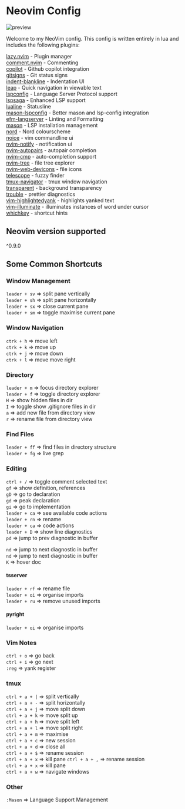 # Neovim Config

![preview](https://github.com/radleylewis/nvim/assets/40852773/a30d5bff-ffd1-43a8-96f7-94a2ec5362dd)

Welcome to my NeoVim config. This config is written entirely in lua and includes the following plugins:  

[lazy.nvim](https://github.com/folke/lazy.nvim) - Plugin manager  
[comment.nvim](https://github.com/numToStr/Comment.nvim) - Commenting  
[copilot](https://github.com/zbirenbaum/copilot.lua) - Github copilot integration  
[gitsigns](https://github.com/lewis6991/gitsigns.nvim) - Git status signs  
[indent-blankline](https://github.com/lukas-reineke/indent-blankline.nvim) - Indentation UI  
[leap](https://github.com/ggandor/leap.nvim) - Quick navigation in viewable text  
[lspconfig](https://github.com/neovim/nvim-lspconfig) - Language Server Protocol support  
[lspsaga](https://github.com/glepnir/lspsaga.nvim) - Enhanced LSP support  
[lualine](https://github.com/nvim-lualine/lualine.nvim) - Statusline  
[mason-lspconfig](https://github.com/williamboman/mason-lspconfig.nvim) - Better mason and lsp-config integration  
[efm-langserver](https://github.com/mattn/efm-langserver) - Linting and Formatting  
[mason](https://github.com/williamboman/mason.nvim) - LSP installation management  
[nord](https://github.com/shaunsingh/nord.nvim) - Nord colourscheme  
[noice](https://github.com/folke/noice.nvim) - vim commandline ui  
[nvim-notify](https://github.com/rcarriga/nvim-notify) - notification ui  
[nvim-autopairs](https://github.com/windwp/nvim-autopairs) - autopair completion  
[nvim-cmp](https://github.com/hrsh7th/nvim-cmp) - auto-completion support  
[nvim-tree](https://github.com/nvim-tree/nvim-tree.lua) - file tree explorer  
[nvim-web-devicons](https://github.com/nvim-tree/nvim-web-devicons) - file icons  
[telescope](https://github.com/nvim-telescope/telescope.nvim) - fuzzy finder  
[tmux-navigator](https;//github.com/christoomey/vim-tmux-navigator) - tmux window navigation  
[transparent](https://github.com/xiyaowong/transparent.nvim) - background transparency  
[trouble](https://github.com/nvim-tree/nvim-web-devicons) - prettier diagnostics  
[vim-highlightedyank](machakann/vim-highlightedyank) - highlights yanked text  
[vim-illuminate](https://github.com/RRethy/vim-illuminate) - illuminates instances of word under cursor  
[whichkey](https://github.com/folke/which-key.nvim) - shortcut hints  

## Neovim version supported  

^0.9.0

## Some Common Shortcuts

### Window Management  

`leader + sv` => split pane vertically    
`leader + sh` => split pane horizontally    
`leader + sx` => close current pane  
`leader + sm` => toggle maximise current pane

### Window Navigation

`ctrk + h` => move left  
`ctrk + k` => move up  
`ctrk + j` => move down  
`ctrk + l` => move move right

### Directory

`leader + m` => focus directory explorer  
`leader + f` => toggle directory explorer  
`H` => show hidden files in dir  
`I` => toggle show .gitignore files in dir  
`a` => add new file from directory view  
`r` => rename file from directory view  

### Find Files

`leader + ff` => find files in directory structure  
`leader + fg` => live grep

### Editing

`ctrl + /` => toggle comment selected text  
`gf` => show definition, references  
`gD` => go to declaration  
`gd` => peak declaration  
`gi` => go to implementation  
`leader + ca` => see available code actions  
`leader + rn` => rename  
`leader + ca` => code actions  
`leader + D` => show line diagnostics   
`pd` => jump to prev diagnostic in buffer  

`nd` => jump to next diagnostic in buffer  
`nd` => jump to next diagnostic in buffer    
`K` => hover doc  

#### tsserver  

`leader + rf` => rename file  
`leader + oi` => organise imports  
`leader + ru` => remove unused imports  

#### pyright  

`leader + oi` => organise imports  

### Vim Notes  

`ctrl + o` => go back  
`ctrl + i` => go next  
`:reg` => yank register  

### tmux

`ctrl + a + |` => split vertically  
`ctrl + a + -` => split horizontally  
`ctrl + a + j` => move split down  
`ctrl + a + k` => move split up  
`ctrl + a + h` => move split left  
`ctrl + a + l` => move split right  
`ctrl + a + m` => maximise  
`ctrl + a + c` => new session  
`ctrl + a + d` => close all  
`ctrl + a + $` => rename session  
`ctrl + a + x` => kill pane
`ctrl + a + ,` => rename session  
`ctrl + a + x` => kill pane  
`ctrl + a + w` => navigate windows 

### Other  

`:Mason` => Language Support Management  
